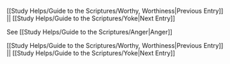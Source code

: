 [[Study Helps/Guide to the Scriptures/Worthy, Worthiness|Previous Entry]]  ||  [[Study Helps/Guide to the Scriptures/Yoke|Next Entry]]

 See [[Study Helps/Guide to the Scriptures/Anger|Anger]]

[[Study Helps/Guide to the Scriptures/Worthy, Worthiness|Previous Entry]]  ||  [[Study Helps/Guide to the Scriptures/Yoke|Next Entry]]